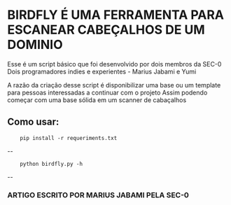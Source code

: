 # BIRDFLY É UMA FERRAMENTA PARA ESCANEAR CABEÇALHOS DE UM DOMINIO

Esse é um script básico que foi desenvolvido por dois membros da SEC-0 
Dois programadores indies e experientes - Marius Jabami e Yumi

A razão da criação desse script é disponibilizar uma base ou um template para pessoas interessadas a continuar com o projeto
Assim podendo começar com uma base sólida em um scanner de cabaçalhos

## Como usar:


		pip install -r requeriments.txt

--


		python birdfly.py -h

--

### ARTIGO ESCRITO POR MARIUS JABAMI PELA SEC-0
